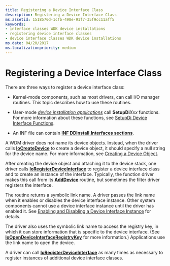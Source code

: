 ```yaml
---
title: Registering a Device Interface Class
description: Registering a Device Interface Class
ms.assetid: 1518570d-1cfb-498e-91f7-35f9cc11aff5
keywords:
- interface classes WDK device installations
- registering device interface classes
- device interface classes WDK device installations
ms.date: 04/20/2017
ms.localizationpriority: medium
---
```


# Registering a Device Interface Class





There are three ways to register a device interface class:

-   Kernel-mode components, such as most drivers, can call I/O manager routines. This topic describes how to use these routines.

-   User-mode [*device installation applications*](https://msdn.microsoft.com/library/windows/hardware/ff556277#wdkgloss-device-installation-application) call **SetupDi***Xxx* functions. For more information about these functions, see [SetupDi Device Interface Functions](using-device-installation-functions.md#ddk-setupdi-device-interface-functions-dg).

-   An INF file can contain [**INF DDInstall.Interfaces sections**](inf-ddinstall-interfaces-section.md).

A WDM driver does not name its device objects. Instead, when the driver calls [**IoCreateDevice**](https://msdn.microsoft.com/library/windows/hardware/ff548397) to create a device object, it should specify a null string for the device name. For more information, see [Creating a Device Object](https://msdn.microsoft.com/library/windows/hardware/ff542862).

After creating the device object and attaching it to the device stack, one driver calls [**IoRegisterDeviceInterface**](https://msdn.microsoft.com/library/windows/hardware/ff549506) to register a device interface class and to create an instance of the interface. Typically, the function driver makes this call from its [**AddDevice**](https://msdn.microsoft.com/library/windows/hardware/ff540521) routine, but sometimes the filter driver registers the interface.

The routine returns a symbolic link name. A driver passes the link name when it enables or disables the device interface instance. Other system components cannot use a device interface instance until the driver has enabled it. See [Enabling and Disabling a Device Interface Instance](enabling-and-disabling-a-device-interface-instance.md) for details.

The driver also uses the symbolic link name to access the registry key, in which it can store information that is specific to the device interface. (See [**IoOpenDeviceInterfaceRegistryKey**](https://msdn.microsoft.com/library/windows/hardware/ff549433) for more information.) Applications use the link name to open the device.

A driver can call [**IoRegisterDeviceInterface**](https://msdn.microsoft.com/library/windows/hardware/ff549506) as many times as necessary to register instances of additional device interface classes.

 

 





